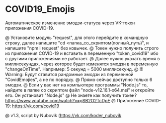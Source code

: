# COVID19_Emojis
Автоматическое изменение эмодзи-статуса через VK-токен приложения COVID-19.


 @ Установите модуль "request", для этого перейдите в командную строку, далее напишите "cd <папка_со_скриптом(полный_путь)", и напишите "npm i request" без ковычек.
  @ Токен нужно получить строго из приложения COVID-19 и вставить в переменную "token_covid19" ибо с другими приложениями не работает.
  @ Далее нужно указатъ время в миллисекундах, через которое будет изменятся эмодзи в переменную "changeOnTime". Например: 5 секунд = 5000 миллисекунд.
  @ !!! Warning: Будут ставится рандомные эмодзи из переменной "CovidEmojies", а не по порядку.
  @ Прямо сейчас доступно только 6 эмодзи.
  @ Если у вас нет на компьютере программы "Node.js" то, найдите в папке со скриптом файл "node-v12.16.1-x64.msi" и откройте его. Он установит "Node.js"
  @ Не знаете как получить токен? https://www.youtube.com/watch?v=gSB2O2TcDpE
 @ Приложение COVID-19: https://vk.com/covid19
 
 @ v1.3, script by Nubovik (https://vk.com/koder_nubovik
